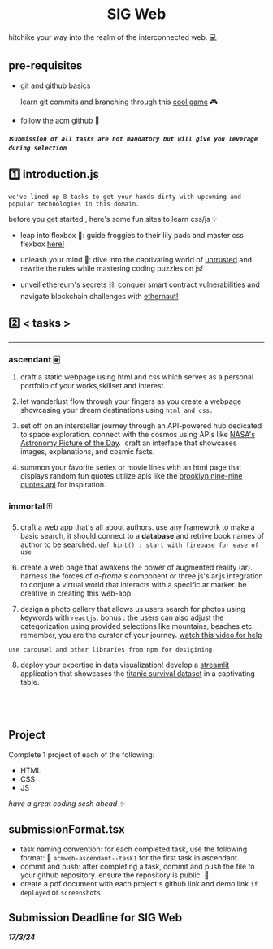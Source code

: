 <p align="center">
<!-- 
<a href="https://aseam.acm.org/">
    <img src="" alt="Logo" width=30%>
  </a>
-->
  <h1 align="center">SIG Web</h1>
</p>

hitchike your way into the realm of the interconnected web.  💻

## pre-requisites
- git and github basics 

    learn git commits and branching through this [cool game](https://learngitbranching.js.org/) 🎮

-  follow the acm github 🌟

##### `❗submission of all tasks are not mandatory but will give you leverage during selection`


## 1️⃣ introduction.js

`we've lined up 8 tasks to get your hands dirty with upcoming and popular technologies in this domain.`

before you get started , here's some fun sites to learn css/js 💡
      
- leap into flexbox  🐸: guide froggies to their lily pads and master css flexbox   [here!](https://flexboxfroggy.com/)

- unleash your mind 🚀: dive into the captivating world of [untrusted](https://alexnisnevich.github.io/untrusted/) and rewrite the rules while mastering coding puzzles on js! 

- unveil ethereum's secrets ⛓️: conquer smart contract vulnerabilities and navigate blockchain challenges with [ethernaut!](https://ethernaut.openzeppelin.com/)



## 2️⃣ < tasks >


---

### ascendant 🀅
1. craft a static webpage using html and css which serves as a personal portfolio of your works,skillset and interest.
 



2. let wanderlust flow through your fingers as you create a webpage showcasing your dream destinations using `html and css.` 

3. set off on an interstellar journey through an API-powered hub dedicated to space exploration. connect with the cosmos using APIs like [NASA's Astronomy Picture of the Day](https://data.nasa.gov/Space-Science/Astronomy-Picture-of-the-Day-API/ez2w-t8ua).  &nbsp;craft an interface that  showcases  images,  explanations, and  cosmic facts.

4. summon your favorite series or movie lines with an html page that displays random fun quotes.utilize apis like the [brooklyn nine-nine quotes api](https://rapidapi.com/JacksonBright/api/brooklyn-nine-nine-quotes) for inspiration. 


### immortal 🀄

5. craft a web app that's all about authors. use any framework to make a basic search, it should connect to a  **database** and retrive book names of author to be searched.  `def hint() : start with firebase for ease of use`

6. create a web page that awakens the power of augmented reality (ar). harness the forces of _a-frame's <a-marker>_ component or three.js's ar.js integration to conjure a virtual world that interacts with a specific ar marker. be creative in creating this web-app.

7. design a photo gallery that allows us users search for photos using keywords with `reactjs`. bonus : the users can also adjust the categorization using provided selections like mountains, beaches etc. remember, you are the curator of your journey. 
[watch this video for help](https://www.youtube.com/watch?v=yUau8xImmK0)

 `use carousel and other libraries from npm for desigining`

8. deploy your expertise in data visualization! develop a [streamlit](https://towardsdatascience.com/data-apps-with-pythons-streamlit-b14aaca7d083) application that showcases the [titanic survival dataset](https://www.kaggle.com/competitions/titanic) in a captivating table. 
## &nbsp;&nbsp;&nbsp;&nbsp;&nbsp;</tasks>

## Project

Complete 1 project of each of the following:
- HTML
- CSS
- JS



_have a great coding sesh ahead ✨_

## submissionFormat.tsx
- task naming convention: for each completed task, use the following format: 📝  `acmweb-ascendant--task1` for the first task in ascendant.
- commit and push: after completing a task, commit and push the file to your github repository. ensure the repository is public. 🚀
- create a pdf document with each project's github link and demo link `if deployed` or `screenshots`

## Submission Deadline for SIG Web
**_17/3/24_**
